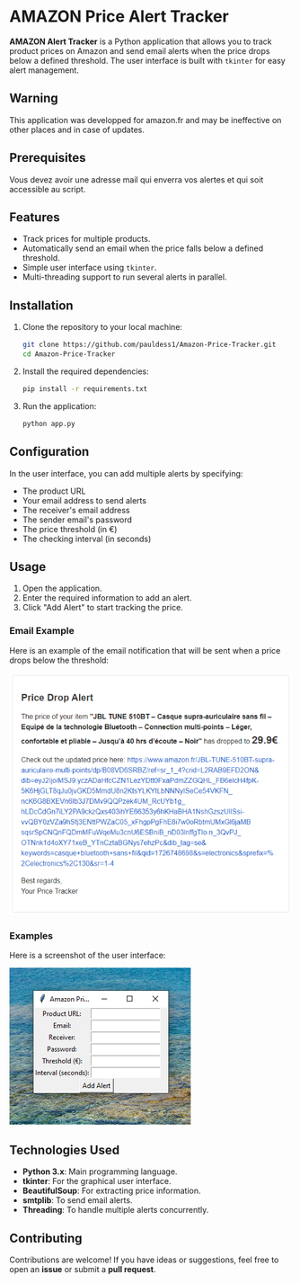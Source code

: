 # AMAZON Price Alert Tracker

**AMAZON Alert Tracker** is a Python application that allows you to track product prices on Amazon and send email alerts when the price drops below a defined threshold. The user interface is built with `tkinter` for easy alert management.

## Warning
This application was developped for amazon.fr and may be ineffective on other places and in case of updates.

## Prerequisites
Vous devez avoir une adresse mail qui enverra vos alertes et qui soit accessible au script.
## Features

- Track prices for multiple products.
- Automatically send an email when the price falls below a defined threshold.
- Simple user interface using `tkinter`.
- Multi-threading support to run several alerts in parallel.

## Installation

1. Clone the repository to your local machine:
    ```bash
    git clone https://github.com/pauldess1/Amazon-Price-Tracker.git
    cd Amazon-Price-Tracker
    ```

2. Install the required dependencies:
    ```bash
    pip install -r requirements.txt
    ```

3. Run the application:
    ```bash
    python app.py
    ```

## Configuration

In the user interface, you can add multiple alerts by specifying:
- The product URL
- Your email address to send alerts
- The receiver's email address
- The sender email's password
- The price threshold (in €)
- The checking interval (in seconds)

## Usage

1. Open the application.
2. Enter the required information to add an alert.
3. Click "Add Alert" to start tracking the price.

### Email Example

Here is an example of the email notification that will be sent when a price drops below the threshold:

![Email Notification](./images/message.PNG)

### Examples

Here is a screenshot of the user interface:

![User Interface](./images/interface.PNG)

## Technologies Used

- **Python 3.x**: Main programming language.
- **tkinter**: For the graphical user interface.
- **BeautifulSoup**: For extracting price information.
- **smtplib**: To send email alerts.
- **Threading**: To handle multiple alerts concurrently.

## Contributing

Contributions are welcome! If you have ideas or suggestions, feel free to open an **issue** or submit a **pull request**.
